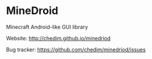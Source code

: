 # MineDroid
Minecraft Android-like GUI library

Website: http://chedim.github.io/minedriod

Bug tracker: https://github.com/chedim/minedriod/issues
